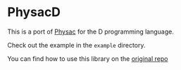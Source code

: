 # PhysacD

This is a port of [Physac](https://github.com/victorfisac/Physac) for the D programming language.

Check out the example in the `example` directory.

You can find how to use this library on the [original repo](https://github.com/victorfisac/Physac)
